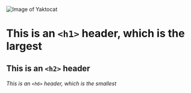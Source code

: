 ![Image of Yaktocat](https://octodex.github.com/images/yaktocat.png)


# This is an `<h1>` header, which is the largest

## This is an `<h2>` header

###### This is an `<h6>` header, which is the smallest
